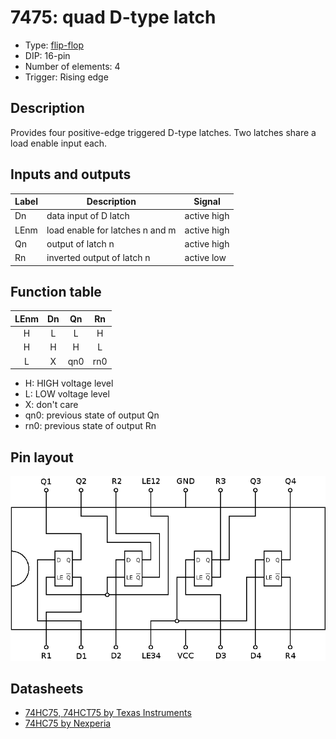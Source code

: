 # 7475: quad D-type latch

- Type: [flip-flop](flip_flops.md)
- DIP: 16-pin
- Number of elements: 4
- Trigger: Rising edge

## Description

Provides four positive-edge triggered D-type latches. Two latches share a load enable input each.

## Inputs and outputs

| Label | Description                     | Signal      |
| ----- | ------------------------------- | ----------- |
| Dn    | data input of D latch           | active high |
| LEnm  | load enable for latches n and m | active high |
| Qn    | output of latch n               | active high |
| Rn    | inverted output of latch n      | active low  |

## Function table

| LEnm | Dn  | Qn  | Rn  |
|:----:|:---:|:---:|:---:|
|  H   |  L  |  L  |  H  |
|  H   |  H  |  H  |  L  |
|  L   |  X  | qn0 | rn0 |

- H: HIGH voltage level
- L: LOW voltage level
- X: don't care
- qn0: previous state of output Qn
- rn0: previous state of output Rn

## Pin layout

![](../dia/7475-dip.png)


## Datasheets

- [74HC75, 74HCT75 by Texas Instruments](http://www.ti.com/lit/ds/symlink/cd74hc75.pdf)
- [74HC75 by Nexperia](https://assets.nexperia.com/documents/data-sheet/74HC75.pdf)
